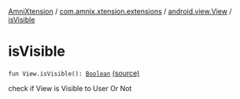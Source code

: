 [AmniXtension](../../index.md) / [com.amnix.xtension.extensions](../index.md) / [android.view.View](index.md) / [isVisible](./is-visible.md)

# isVisible

`fun View.isVisible(): `[`Boolean`](https://kotlinlang.org/api/latest/jvm/stdlib/kotlin/-boolean/index.html) [(source)](https://github.com/AmniX/AmniXTension/tree/master/AmniXtension/src/main/java/com/amnix/xtension/extensions/ViewExtensions.kt#L168)

check if View is Visible to User Or Not

